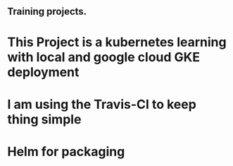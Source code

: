 ## Training projects. 

# This Project is a kubernetes learning with local and google cloud GKE deployment
# I am using the Travis-CI to keep thing simple
# Helm for packaging
